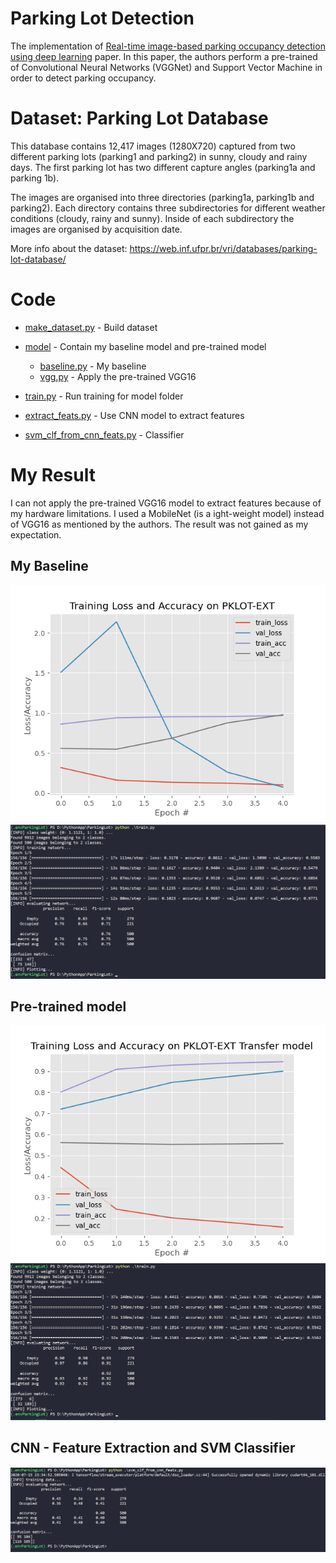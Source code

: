 # Parking Lot Detection

The implementation of [Real-time image-based parking occupancy detection using deep learning](http://ceur-ws.org/Vol-2087/paper5.pdf) paper. In this paper, the authors perform a pre-trained of Convolutional Neural Networks (VGGNet) and Support Vector Machine in order to detect parking occupancy.

# Dataset: Parking Lot Database

This database contains 12,417 images (1280X720) captured from two different parking lots (parking1 and parking2) in sunny, cloudy and rainy days. The first parking lot has two different capture angles (parking1a and parking 1b).

The images are organised into three directories (parking1a, parking1b and parking2). Each directory contains three subdirectories for different weather conditions (cloudy, rainy and sunny). Inside of each subdirectory the images are organised by acquisition date.

More info about the dataset: https://web.inf.ufpr.br/vri/databases/parking-lot-database/

# Code

* [make_dataset.py](./make_dataset.py) - Build dataset

* [model](./model) - Contain my baseline model and pre-trained model
  * [baseline.py](./model/baseline.py) - My baseline
  * [vgg.py](./model/vgg.py) - Apply the pre-trained VGG16
* [train.py](./train.py) - Run training for model folder
* [extract_feats.py](./extract_feats.py) - Use CNN model to extract features
* [svm_clf_from_cnn_feats.py](./svm_clf_from_cnn_feats.py) - Classifier

# My Result

I can not apply the pre-trained VGG16 model to extract features because of my hardware limitations. I used a MobileNet (is a ight-weight model) instead of VGG16 as mentioned by the authors. The result was not gained as my expectation. 

## My Baseline

![baseline](/imgs/baseline.png)
![baseline](/imgs/baseline_result.png)

## Pre-trained model

![Pre-trained](/imgs/transfer.png)
![Pre-trained](/imgs/vgg_result.png)

## CNN - Feature Extraction and SVM Classifier

![cnn-feats-svm-clf](/imgs/svm.png)

